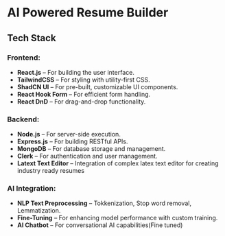 # AI Powered Resume Builder

## Tech Stack

### Frontend:
- **React.js** – For building the user interface.
- **TailwindCSS** – For styling with utility-first CSS.
- **ShadCN UI** – For pre-built, customizable UI components.
- **React Hook Form** – For efficient form handling.
- **React DnD** – For drag-and-drop functionality.

### Backend:
- **Node.js** – For server-side execution.
- **Express.js** – For building RESTful APIs.
- **MongoDB** – For database storage and management.
- **Clerk** – For authentication and user management.
- **Latext Text Editor** – Integration of complex latex text editor for creating industry ready resumes

### AI Integration:
- **NLP Text Preprocessing** – Tokkenization, Stop word removal, Lemmatization.
- **Fine-Tuning** – For enhancing model performance with custom training.
- **AI Chatbot** – For conversational AI capabilities(Fine tuned)





